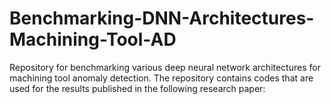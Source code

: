 # Benchmarking-DNN-Architectures-Machining-Tool-AD
Repository for benchmarking various deep neural network architectures for machining tool anomaly detection. The repository contains codes that are used for the results published in the following research paper:


